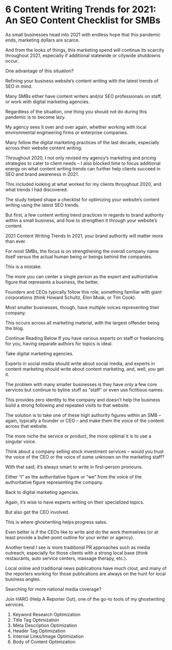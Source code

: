 # 6 Content Writing Trends for 2021: An SEO Content Checklist for SMBs

As small businesses head into 2021 with endless hope that this pandemic ends, marketing dollars are scarce.

And from the looks of things, this marketing spend will continue its scarcity throughout 2021, especially if additional statewide or citywide shutdowns occur.

One advantage of this situation?

Refining your business website’s content writing with the latest trends of SEO in mind.

Many SMBs either have content writers and/or SEO professionals on staff, or work with digital marketing agencies.

Regardless of the situation, one thing you should not do during this pandemic is to become lazy.

My agency sees it over and over again, whether working with local environmental engineering firms or enterprise companies.

Many follow the digital marketing practices of the last decade, especially across their website content writing.

Throughout 2020, I not only revised my agency’s marketing and pricing strategies to cater to client needs – I also blocked time to focus additional energy on what content writing trends can further help clients succeed in SEO and brand awareness in 2021.


This included looking at what worked for my clients throughout 2020, and what trends I had discovered.

The study helped shape a checklist for optimizing your website’s content writing using the latest SEO trends.

But first, a few content writing trend practices in regards to brand authority within a small business, and how to strengthen it through your website’s content.

2021 Content Writing Trends
In 2021, your brand authority will matter more than ever.

For most SMBs, the focus is on strengthening the overall company name itself versus the actual human being or beings behind the companies.

This is a mistake.

The more you can center a single person as the expert and authoritative figure that represents a business, the better.

Founders and CEOs typically follow this role, something familiar with giant corporations (think Howard Schultz, Elon Musk, or Tim Cook).

Most smaller businesses, though, have multiple voices representing their company.

This occurs across all marketing material, with the largest offender being the blog.

Continue Reading Below
If you have various experts on staff or freelancing for you, having separate authors for topics is ideal.

Take digital marketing agencies.

Experts in social media should write about social media, and experts in content marketing should write about content marketing, and, well, you get it.

The problem with many smaller businesses is they have only a few core services but continue to byline stuff as “staff” or even use fictitious names.

This provides zero identity to the company and doesn’t help the business build a strong following and repeated visits to that website.

The solution is to take one of these high authority figures within an SMB – again, typically a founder or CEO – and make them the voice of the content across that website.

The more niche the service or product, the more optimal it is to use a singular voice.

Think about a company selling stock investment services – would you trust the voice of the CEO or the voice of some unknown on the marketing staff?

With that said, it’s always smart to write in first-person pronouns.

Either “I” as the authoritative figure or “we” from the voice of the authoritative figure representing the company.

Back to digital marketing agencies.

Again, it’s wise to have experts writing on their specialized topics.

But also get the CEO involved.

This is where ghostwriting helps progress sales.

Even better is if the CEOs like to write and do the work themselves (or at least provide a bullet-point outline for your writer or agency).

Another trend I see is more traditional PR approaches such as media outreach, especially for those clients with a strong local base (think restaurants, auto service centers, massage therapy, etc.).

Local online and traditional news publications have much clout, and many of the reporters working for those publications are always on the hunt for local business angles.

Searching for more national media coverage?

Join HARO (Help A Reporter Out), one of the go-to tools of my ghostwriting services.

1. Keyword Research Optimization
2. Title Tag Optimization
3. Meta Description Optimization
4. Header Tag Optimization
5. Internal Links/Image Optimization
6. Body of Content Optimization
